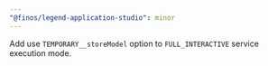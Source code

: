 ```yaml
---
"@finos/legend-application-studio": minor
---
```


Add use `TEMPORARY__storeModel` option to `FULL_INTERACTIVE` service execution mode.